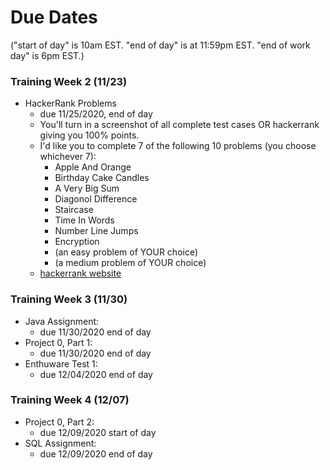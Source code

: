 # Due Dates
("start of day" is 10am EST. "end of day" is at 11:59pm EST. "end of work day" is 6pm EST.)

### Training Week 2 (11/23)
* HackerRank Problems
    * due 11/25/2020, end of day
    * You'll turn in a screenshot of all complete test cases OR hackerrank giving you 100% points.
    * I'd like you to complete 7 of the following 10 problems (you choose whichever 7):
        * Apple And Orange
        * Birthday Cake Candles
        * A Very Big Sum
        * Diagonol Difference
        * Staircase
        * Time In Words
        * Number Line Jumps
        * Encryption
        * (an easy problem of YOUR choice)
        * (a medium problem of YOUR choice)
    * [hackerrank website](https://www.hackerrank.com/) 

### Training Week 3 (11/30)
* Java Assignment:
    * due 11/30/2020 end of day
* Project 0, Part 1:
    * due 11/30/2020 end of day
* Enthuware Test 1:
	* due 12/04/2020 end of day
	
### Training Week 4 (12/07)
* Project 0, Part 2:
    * due 12/09/2020 start of day
* SQL Assignment:
    * due 12/09/2020 end of day


